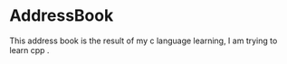 # AddressBook
This address book is the result of my c language learning, I am trying to learn cpp .

